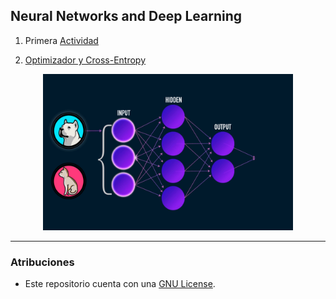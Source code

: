 ## Neural Networks and Deep Learning
1. Primera [Actividad](https://github.com/Jeremy-22/RN/blob/main/Git_y_documentaci%C3%B3n_de_RNA/README.md) 

2. [Optimizador y Cross-Entropy](https://github.com/Jeremy-22/RN/blob/main/Optimizador_y_Cross-Entropy/README.md)


<p align="center">
  <img src="r.gif" width="400" height="250" />
</p>

---

### Atribuciones

- Este repositorio cuenta con una  [GNU License](https://github.com/Jeremy-22/RN/blob/main/LICENSE).